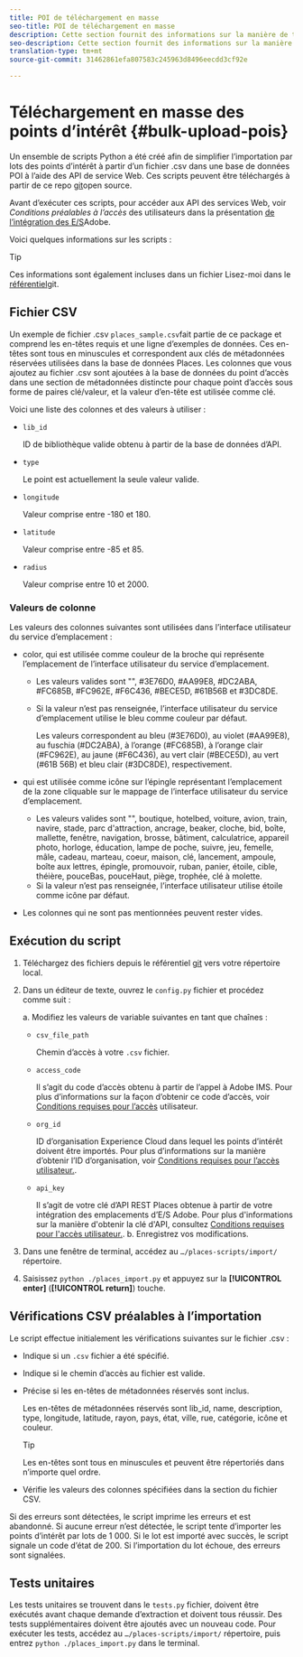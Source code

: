 ```yaml
---
title: POI de téléchargement en masse
seo-title: POI de téléchargement en masse
description: Cette section fournit des informations sur la manière de télécharger en masse vos points d’intérêt.
seo-description: Cette section fournit des informations sur la manière de télécharger en masse vos points d’intérêt.
translation-type: tm+mt
source-git-commit: 31462861efa807583c245963d8496eecdd3cf92e

---
```



# Téléchargement en masse des points d’intérêt {#bulk-upload-pois}

Un ensemble de scripts Python a été créé afin de simplifier l’importation par lots des points d’intérêt à partir d’un fichier .csv dans une base de données POI à l’aide des API de service Web. Ces scripts peuvent être téléchargés à partir de ce repo [git](https://github.com/adobe/places-scripts)open source.

Avant d’exécuter ces scripts, pour accéder aux API des services Web, voir *Conditions préalables à l’accès* des utilisateurs dans la présentation [de l’intégration des E/S](/help/web-service-api/adobe-i-o-integration.md)Adobe.

Voici quelques informations sur les scripts :

>[!TIP]
>
>Ces informations sont également incluses dans un fichier Lisez-moi dans le [référentiel](https://github.com/adobe/places-scripts)git.

## Fichier CSV

Un exemple de fichier .csv `places_sample.csv`fait partie de ce package et comprend les en-têtes requis et une ligne d’exemples de données. Ces en-têtes sont tous en minuscules et correspondent aux clés de métadonnées réservées utilisées dans la base de données Places. Les colonnes que vous ajoutez au fichier .csv sont ajoutées à la base de données du point d’accès dans une section de métadonnées distincte pour chaque point d’accès sous forme de paires clé/valeur, et la valeur d’en-tête est utilisée comme clé.

Voici une liste des colonnes et des valeurs à utiliser :

* `lib_id`

   ID de bibliothèque valide obtenu à partir de la base de données d’API.

* `type`

   Le point est actuellement la seule valeur valide.

* `longitude`

   Valeur comprise entre -180 et 180.

* `latitude`

   Valeur comprise entre -85 et 85.

* `radius`

   Valeur comprise entre 10 et 2000.

### Valeurs de colonne

Les valeurs des colonnes suivantes sont utilisées dans l’interface utilisateur du service d’emplacement :

* color, qui est utilisée comme couleur de la broche qui représente l’emplacement de l’interface utilisateur du service d’emplacement.
   * Les valeurs valides sont "", #3E76D0, #AA99E8, #DC2ABA, #FC685B, #FC962E, #F6C436, #BECE5D, #61B56B et #3DC8DE.
   * Si la valeur n’est pas renseignée, l’interface utilisateur du service d’emplacement utilise le bleu comme couleur par défaut.

      Les valeurs correspondent au bleu (#3E76D0), au violet (#AA99E8), au fuschia (#DC2ABA), à l’orange (#FC685B), à l’orange clair (#FC962E), au jaune (#F6C436), au vert clair (#BECE5D), au vert (#61B 56B) et bleu clair (#3DC8DE), respectivement.

* qui est utilisée comme icône sur l’épingle représentant l’emplacement de la zone cliquable sur le mappage de l’interface utilisateur du service d’emplacement.

   * Les valeurs valides sont "", boutique, hotelbed, voiture, avion, train, navire, stade, parc d'attraction, ancrage, beaker, cloche, bid, boîte, mallette, fenêtre, navigation, brosse, bâtiment, calculatrice, appareil photo, horloge, éducation, lampe de poche, suivre, jeu, femelle, mâle, cadeau, marteau, coeur, maison, clé, lancement, ampoule, boîte aux lettres, épingle, promouvoir, ruban, panier, étoile, cible, théière, pouceBas, pouceHaut, piège, trophée, clé à molette.
   * Si la valeur n’est pas renseignée, l’interface utilisateur utilise étoile comme icône par défaut.

* Les colonnes qui ne sont pas mentionnées peuvent rester vides.

## Exécution du script

1. Téléchargez des fichiers depuis le référentiel [git](https://github.com/adobe/places-scripts) vers votre répertoire local.
1. Dans un éditeur de texte, ouvrez le `config.py` fichier et procédez comme suit :

   a. Modifiez les valeurs de variable suivantes en tant que chaînes :

   * `csv_file_path`

      Chemin d’accès à votre `.csv` fichier.

   * `access_code`

      Il s’agit du code d’accès obtenu à partir de l’appel à Adobe IMS. Pour plus d’informations sur la façon d’obtenir ce code d’accès, voir [Conditions requises pour l’accès](/help/web-service-api/adobe-i-o-integration.md) utilisateur.

   * `org_id`

      ID d’organisation Experience Cloud dans lequel les points d’intérêt doivent être importés. Pour plus d’informations sur la manière d’obtenir l’ID d’organisation, voir [Conditions requises pour l’accès utilisateur.](/help/web-service-api/adobe-i-o-integration.md).

   * `api_key`

      Il s’agit de votre clé d’API REST Places obtenue à partir de votre intégration des emplacements d’E/S Adobe. Pour plus d'informations sur la manière d'obtenir la clé d'API, consultez [Conditions requises pour l'accès utilisateur.](/help/web-service-api/adobe-i-o-integration.md).
   b. Enregistrez vos modifications.

1. Dans une fenêtre de terminal, accédez au `…/places-scripts/import/` répertoire.
1. Saisissez `python ./places_import.py` et appuyez sur la **[!UICONTROL enter]** (**[!UICONTROL return]**) touche.


## Vérifications CSV préalables à l’importation

Le script effectue initialement les vérifications suivantes sur le fichier .csv :

* Indique si un `.csv` fichier a été spécifié.
* Indique si le chemin d’accès au fichier est valide.
* Précise si les en-têtes de métadonnées réservés sont inclus.

   Les en-têtes de métadonnées réservés sont lib_id, name, description, type, longitude, latitude, rayon, pays, état, ville, rue, catégorie, icône et couleur.

   >[!TIP]
   >
   >Les en-têtes sont tous en minuscules et peuvent être répertoriés dans n’importe quel ordre.

* Vérifie les valeurs des colonnes spécifiées dans la section du fichier CSV.

Si des erreurs sont détectées, le script imprime les erreurs et est abandonné. Si aucune erreur n’est détectée, le script tente d’importer les points d’intérêt par lots de 1 000. Si le lot est importé avec succès, le script signale un code d’état de 200. Si l’importation du lot échoue, des erreurs sont signalées.

## Tests unitaires

Les tests unitaires se trouvent dans le `tests.py` fichier, doivent être exécutés avant chaque demande d’extraction et doivent tous réussir. Des tests supplémentaires doivent être ajoutés avec un nouveau code. Pour exécuter les tests, accédez au `…/places-scripts/import/` répertoire, puis entrez `python ./places_import.py` dans le terminal.
